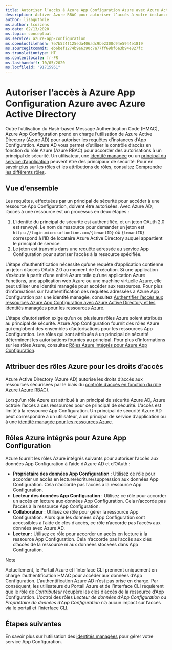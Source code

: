 ```yaml
---
title: Autoriser l’accès à Azure App Configuration Azure avec Azure Active Directory
description: Activer Azure RBAC pour autoriser l’accès à votre instance Azure App Configuration
author: lisaguthrie
ms.author: lcozzens
ms.date: 02/13/2020
ms.topic: conceptual
ms.service: azure-app-configuration
ms.openlocfilehash: 7e7b524f125eda406adc9be2300c94e5944e1819
ms.sourcegitcommit: eb6bef1274b9e6390c7a77ff69bf6a3b94e827fc
ms.translationtype: HT
ms.contentlocale: fr-FR
ms.lasthandoff: 10/05/2020
ms.locfileid: "91715951"
---
```

# <a name="authorize-access-to-azure-app-configuration-using-azure-active-directory"></a>Autoriser l’accès à Azure App Configuration Azure avec Azure Active Directory
Outre l’utilisation du Hash-based Message Authentication Code (HMAC), Azure App Configuration prend en charge l’utilisation de Azure Active Directory (Azure AD) pour autoriser les requêtes d’instances d’App Configuration.  Azure AD vous permet d’utiliser le contrôle d’accès en fonction du rôle Azure (Azure RBAC) pour accorder des autorisations à un principal de sécurité.  Un utilisateur, une [identité managée](../active-directory/managed-identities-azure-resources/overview.md) ou un [principal du service d’application](../active-directory/develop/app-objects-and-service-principals.md) peuvent être des principaux de sécurité.  Pour en savoir plus sur les rôles et les attributions de rôles, consultez [Comprendre les différents rôles](../role-based-access-control/overview.md).

## <a name="overview"></a>Vue d’ensemble
Les requêtes, effectuées par un principal de sécurité pour accéder à une ressource App Configuration, doivent être autorisées. Avec Azure AD, l’accès à une ressource est un processus en deux étapes :
1. L’identité du principal de sécurité est authentifiée, et un jeton OAuth 2.0 est renvoyé.  Le nom de ressource pour demander un jeton est `https://login.microsoftonline.com/{tenantID}` où `{tenantID}` correspond à l’ID de locataire Azure Active Directory auquel appartient le principal de service.
2. Le jeton est transmis dans une requête adressée au service App Configuration pour autoriser l’accès à la ressource spécifiée.

L’étape d’authentification nécessite qu’une requête d’application contienne un jeton d’accès OAuth 2.0 au moment de l’exécution.  Si une application s’exécute à partir d’une entité Azure telle qu’une application Azure Functions, une application web Azure ou une machine virtuelle Azure, elle peut utiliser une identité managée pour accéder aux ressources.  Pour plus d’informations sur l’authentification des requêtes adressées à Azure App Configuration par une identité managée, consultez [Authentifier l’accès aux ressources Azure App Configuration avec Azure Active Directory et les identités managées pour les ressources Azure](howto-integrate-azure-managed-service-identity.md).

L’étape d’autorisation exige qu’un ou plusieurs rôles Azure soient attribués au principal de sécurité. Azure App Configuration fournit des rôles Azure qui englobent des ensembles d’autorisations pour les ressources App Configuration. Les rôles qui sont attribués à un principal de sécurité déterminent les autorisations fournies au principal. Pour plus d’informations sur les rôles Azure, consultez [Rôles Azure intégrés pour Azure App Configuration](#azure-built-in-roles-for-azure-app-configuration). 

## <a name="assign-azure-roles-for-access-rights"></a>Attribuer des rôles Azure pour les droits d’accès
Azure Active Directory (Azure AD) autorise les droits d’accès aux ressources sécurisées par le biais du [contrôle d’accès en fonction du rôle Azure (Azure RBAC)](../role-based-access-control/overview.md).

Lorsqu’un rôle Azure est attribué à un principal de sécurité Azure AD, Azure octroie l’accès à ces ressources pour ce principal de sécurité. L’accès est limité à la ressource App Configuration. Un principal de sécurité Azure AD peut correspondre à un utilisateur, à un principal de service d’application ou à une [identité managée pour les ressources Azure](../active-directory/managed-identities-azure-resources/overview.md).

## <a name="azure-built-in-roles-for-azure-app-configuration"></a>Rôles Azure intégrés pour Azure App Configuration
Azure fournit les rôles Azure intégrés suivants pour autoriser l’accès aux données App Configuration à l’aide d’Azure AD et d’OAuth :

- **Propriétaire des données App Configuration** : Utilisez ce rôle pour accorder un accès en lecture/écriture/suppression aux données App Configuration. Cela n’accorde pas l’accès à la ressource App Configuration.
- **Lecteur des données App Configuration** : Utilisez ce rôle pour accorder un accès en lecture aux données App Configuration. Cela n’accorde pas l’accès à la ressource App Configuration.
- **Collaborateur** : Utilisez ce rôle pour gérer la ressource App Configuration. Alors que les données d’App Configuration sont accessibles à l’aide de clés d’accès, ce rôle n’accorde pas l’accès aux données avec Azure AD.
- **Lecteur** : Utilisez ce rôle pour accorder un accès en lecture à la ressource App Configuration. Cela n’accorde pas l’accès aux clés d’accès de la ressource ni aux données stockées dans App Configuration.

> [!NOTE]
> Actuellement, le Portail Azure et l’interface CLI prennent uniquement en charge l’authentification HMAC pour accéder aux données d’App Configuration. L’authentification Azure AD n’est pas prise en charge. Par conséquent, les utilisateurs du Portail Azure et de l’interface CLI requièrent que le rôle de *Contributeur* récupère les clés d’accès de la ressource d’App Configuration. L’octroi des rôles *Lecteur de données d’App Configuration* ou *Propriétaire de données d’App Configuration* n’a aucun impact sur l’accès via le portail et l’interface CLI.

## <a name="next-steps"></a>Étapes suivantes
En savoir plus sur l’utilisation des [identités managées](howto-integrate-azure-managed-service-identity.md) pour gérer votre service App Configuration.
